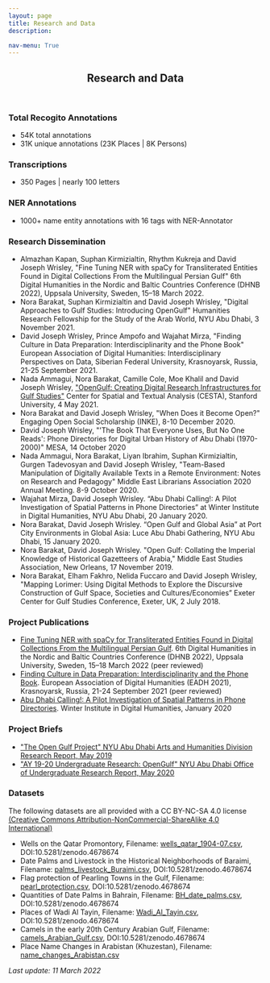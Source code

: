 ```yaml
---
layout: page
title: Research and Data
description:   

nav-menu: True
---
```



<!-- One -->
<section id="one">
	<div class="inner">
		<header class="major">
			<h1>Research and Data</h1>
		</header>

<!-- Content -->

<!-- <h2 id="content">Research:</h2> -->
<h3 id="content">Total Recogito Annotations</h3>
<p>
	<ul>
		<li>54K total annotations</li>
		<li>31K unique annotations (23K Places | 8K Persons)</li>
	</ul>
</p>

<h3 id="content">Transcriptions</h3>
<p>
	<ul>
		<li>350 Pages | nearly 100 letters</li>
	</ul>

</p>

<h3 id="content">NER Annotations</h3>
<p>
	<ul>
		<li>1000+ name entity annotations with 16 tags with NER-Annotator</li>
	</ul>

</p>

<h3 id="content">Research Dissemination</h3>
<p>
	<ul>
		<li>Almazhan Kapan, Suphan Kirmizialtin, Rhythm Kukreja and David Joseph Wrisley, "Fine Tuning NER with spaCy for Transliterated Entities Found in Digital Collections From the Multilingual Persian Gulf" 6th Digital Humanities in the Nordic and Baltic Countries Conference (DHNB 2022), Uppsala University, Sweden, 15–18 March 2022.
		<li>Nora Barakat, Suphan Kirmizialtin and David Joseph Wrisley, "Digital Approaches to Gulf Studies: Introducing OpenGulf" Humanities Research Fellowship for the Study of the Arab World, NYU Abu Dhabi, 3 November 2021.
		<li>David Joseph Wrisley, Prince Ampofo and Wajahat Mirza, "Finding Culture in Data Preparation: Interdisciplinarity and the Phone Book" European Association of Digital Humanities: Interdisciplinary Perspectives on Data, Siberian Federal University, Krasnoyarsk, Russia, 21-25 September 2021.</li>
		<li>Nada Ammagui, Nora Barakat, Camille Cole, Moe Khalil and David Joseph Wrisley, <a href="https://youtu.be/4iiZsmDZWY4" class="link">"OpenGulf: Creating Digital Research Infrastructures for Gulf Studies"</a> Center for Spatial and Textual Analysis (CESTA), Stanford University, 4 May 2021.</li>
		<li>Nora Barakat and David Joseph Wrisley, "When Does it Become Open?" Engaging Open Social Scholarship (INKE), 8-10 December 2020.</li>
		<li>David Joseph Wrisley, "'The Book That Everyone Uses, But No One Reads': Phone Directories for Digital Urban History of Abu Dhabi (1970-2000)" MESA, 14 October 2020</li>
		<li>Nada Ammagui, Nora Barakat, Liyan Ibrahim, Suphan Kirmizialtin, Gurgen Tadevosyan and David Joseph Wrisley, "Team-Based Manipulation of Digitally Available Texts in a Remote Environment: Notes on Research and Pedagogy" Middle East Librarians Association 2020 Annual Meeting. 8-9 October 2020.</li>
		<li>Wajahat Mirza, David Joseph Wrisley. “Abu Dhabi Calling!: A Pilot Investigation of Spatial Patterns in Phone Directories” at Winter Institute in Digital Humanities, NYU Abu Dhabi, 20 January 2020.</li>
		<li>Nora Barakat, David Joseph Wrisley. “Open Gulf and Global Asia” at Port City Environments in Global Asia: Luce Abu Dhabi Gathering, NYU Abu Dhabi, 15 January 2020.</li>
		<li>Nora Barakat, David Joseph Wrisley. "Open Gulf: Collating the Imperial Knowledge of Historical Gazetteers of Arabia," Middle East Studies Association, New Orleans, 17 November 2019.</li>
		<li>Nora Barakat, Elham Fakhro, Nelida Fuccaro and David Joseph Wrisley, "Mapping Lorimer: Using Digital Methods to Explore the Discursive Construction of Gulf Space, Societies and Cultures/Economies” Exeter Center for Gulf Studies Conference, Exeter, UK, 2 July 2018.</li>
		</ul>



<h3 id="content">Project Publications</h3>
<p>
	<ul>
		<li><a href="http://hdl.handle.net/2451/63845" class="link">Fine Tuning NER with spaCy for Transliterated Entities Found in Digital Collections From the Multilingual Persian Gulf</a>. 6th Digital Humanities in the Nordic and Baltic Countries Conference (DHNB 2022), Uppsala University, Sweden, 15–18 March 2022 (peer reviewed)</li>
		<li><a href="http://hdl.handle.net/2451/63602" class="link">Finding Culture in Data Preparation: Interdisciplinarity and the Phone Book</a>. European Association of Digital Humanities (EADH 2021), Krasnoyarsk, Russia, 21-24 September 2021 (peer reviewed)</li>
		<li><a href="http://hdl.handle.net/2451/61212" class="link" >Abu Dhabi Calling!: A Pilot Investigation of Spatial Patterns in Phone Directories</a>. Winter Institute in Digital Humanities, January 2020</li>
		</ul>

</p>

<h3 id="content">Project Briefs</h3>
<p>
			<ul>
				<li><a href=".https://github.com/opengulf/opengulf.github.io/blob/master/assets/images/Open%20Gulf%20May%202019.pdf" class="link" >"The Open Gulf Project" NYU Abu Dhabi Arts and Humanities Division Research Report, May 2019</a></li>
				<li><a href="https://github.com/opengulf/opengulf.github.io/blob/master/assets/images/ay-19-20-urg-excerpt.pdf" class="link" >"AY 19-20 Undergraduate Research: OpenGulf" NYU Abu Dhabi Office of Undergraduate Research Report, May 2020</a></li>
				</ul>

</p>

<h3 id="content">Datasets</h3>
<p>
	The following datasets are all provided with a CC BY-NC-SA 4.0 license <a href="https://creativecommons.org/licenses/by-nc-sa/4.0/" class="link">(Creative Commons Attribution-NonCommercial-ShareAlike 4.0 International)</a>
</p>
<p>
	<ul>
		<li> Wells on the Qatar Promontory, Filename: <a href="https://github.com/opengulf/Lorimer_data/blob/master/wells_qatar_1904-07.csv" class="link">wells_qatar_1904-07.csv</a>, DOI:10.5281/zenodo.4678674</li>
		<li> Date Palms and Livestock in the Historical Neighborhoods of Baraimi, Filename: <a href="https://github.com/opengulf/Lorimer_data/blob/master/palms_livestock_Buraimi.csv" class="link">palms_livestock_Buraimi.csv</a>, DOI:10.5281/zenodo.4678674</li>
		<li> Flag protection of Pearling Towns in the Gulf, Filename: <a href="https://github.com/opengulf/Lorimer_data/blob/master/pearl_protection.csv" class="link">pearl_protection.csv</a>, DOI:10.5281/zenodo.4678674</li>
		<li> Quantities of Date Palms in Bahrain, Filename: <a href="https://github.com/opengulf/Lorimer_data/blob/master/BH_date_palms.csv" class="link">BH_date_palms.csv</a>, DOI:10.5281/zenodo.4678674</li>
		<li> Places of Wadi Al Tayin, Filename: <a href="https://github.com/opengulf/Lorimer_data/blob/master/Wadi_Al_Tayin.csv" class="link">Wadi_Al_Tayin.csv</a>, DOI:10.5281/zenodo.4678674</li>
		<li> Camels in the early 20th Century Arabian Gulf, Filename: <a href="https://github.com/opengulf/Lorimer_data/blob/master/Wadi_Al_Tayin.csv" class="link">camels_Arabian_Gulf.csv</a>, DOI:10.5281/zenodo.4678674</li>
		<li> Place Name Changes in Arabistan (Khuzestan), Filename: <a href="https://github.com/opengulf/Lorimer_data/blob/master/name_changes_Arabistan.csv" class="link">name_changes_Arabistan.csv</a></li>
</ul>
</p>
<p> <i>Last update: 11 March 2022</i>
</p>
